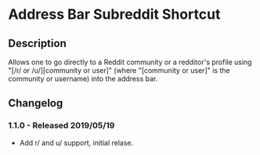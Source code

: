 Address Bar Subreddit Shortcut
=============================

## Description ##
Allows one to go directly to a Reddit community or a redditor's profile using "\[/r/ or /u/\]\[community or user\]" (where "\[community or user\]" is the community or username) into the address bar.

## Changelog ##

### 1.1.0 - Released 2019/05/19 ###
*	Add r/ and u/ support, initial relase.
